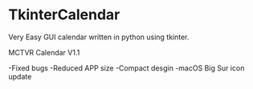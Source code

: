 # TkinterCalendar
Very Easy GUI calendar written in python using tkinter.

MCTVR Calendar V1.1

-Fixed bugs
-Reduced APP size
-Compact desgin
-macOS Big Sur icon update
